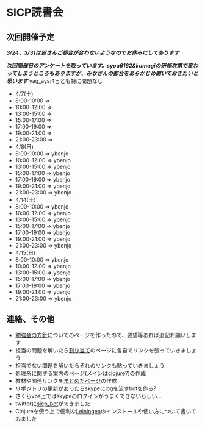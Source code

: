 #  SICP読書会

## 次回開催予定
***3/24、3/31は皆さんご都合が合わないようなのでお休みにしてあります***

***次回開催日のアンケートを取っています。syou6162&kumagiの研修次第で変わってしまうところもありますが、みなさんの都合をあらかじめ聞いておきたいと思います***
yag_ays:4日とも特に問題なし

- 4/7(土)
 - 8:00-10:00 =>
 - 10:00-12:00 => 
 - 13:00-15:00 => 
 - 15:00-17:00 => 
 - 17:00-19:00 => 
 - 19:00-21:00 => 
 - 21:00-23:00 => 
- 4/8(日)
 - 8:00-10:00 => ybenjo  
 - 10:00-12:00 => ybenjo  
 - 13:00-15:00 => ybenjo  
 - 15:00-17:00 => ybenjo  
 - 17:00-19:00 => ybenjo  
 - 19:00-21:00 => ybenjo  
 - 21:00-23:00 => ybenjo  
- 4/14(土)
 - 8:00-10:00 => ybenjo  
 - 10:00-12:00 => ybenjo   
 - 13:00-15:00 => ybenjo  
 - 15:00-17:00 => ybenjo  
 - 17:00-19:00 => ybenjo  
 - 19:00-21:00 => ybenjo  
 - 21:00-23:00 => ybenjo  
- 4/15(日)
 - 8:00-10:00 => ybenjo  
 - 10:00-12:00 => ybenjo  
 - 13:00-15:00 => ybenjo  
 - 15:00-17:00 => ybenjo  
 - 17:00-19:00 => ybenjo  
 - 19:00-21:00 => ybenjo  
 - 21:00-23:00 => ybenjo  

<!-- * [次回用のwikiページ](https://github.com/sicp/ikoma-sicp/wiki/20120318) -->

## 連絡、その他
* [勉強会の方針](https://github.com/sicp/ikoma-sicp/wiki/方針)についてのページを作ったので、要望等あれば追記お願いします
* 担当の問題を解いたら[割り当て](https://github.com/sicp/ikoma-sicp/wiki/Assignments)のページに各自でリンクを張っていきましょう
 * 担当でない問題を解いたらそれのリンクも貼っていきましょう
* 処理系に関する案内のページ(メインは[clojure](https://github.com/sicp/ikoma-sicp/wiki/Clojure)?)の作成
* 教材や関連リンクを[まとめたページ](https://github.com/sicp/ikoma-sicp/wiki/SICP)の作成
* リポジトリの更新があったらskypeにlogを流すbotを作る?
 * さくらvps上ではskypeのログインがうまくできないらしい...
 * twitterに[sicp_bot](http://twitter.com/sicp_bot)ができました
* Clojureを使う上で便利な[Leiningen](https://github.com/sicp/ikoma-sicp/wiki/Leiningen)のインストールや使い方について書いてみました
